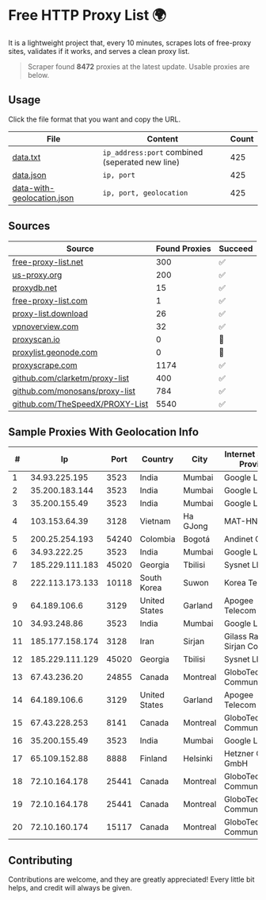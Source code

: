 
# Free HTTP Proxy List 🌍

It is a lightweight project that, every 10 minutes, scrapes lots of free-proxy sites, validates if it works, and serves a clean proxy list.


> Scraper found **8472** proxies at the latest update. Usable proxies are below.

## Usage

Click the file format that you want and copy the URL.


|File|Content|Count|
|----|-------|-----|
|[data.txt](https://raw.githubusercontent.com/themiralay/Proxy-List-World/master/data.txt)|`ip_address:port` combined (seperated new line)|425|
|[data.json](https://raw.githubusercontent.com/themiralay/Proxy-List-World/master/data.json)|`ip, port`|425|
|[data-with-geolocation.json](https://raw.githubusercontent.com/themiralay/Proxy-List-World/master/data-with-geolocation.json)|`ip, port, geolocation`|425|

## Sources

|Source|Found Proxies|Succeed|
|------|-------------|-------|
|[free-proxy-list.net](https://free-proxy-list.net)|300|✅|
|[us-proxy.org](https://www.us-proxy.org)|200|✅|
|[proxydb.net](http://proxydb.net)|15|✅|
|[free-proxy-list.com](https://free-proxy-list.com/?page=&port=&type%5B%5D=http&type%5B%5D=https&up_time=0&search=Search)|1|✅|
|[proxy-list.download](https://www.proxy-list.download/HTTP)|26|✅|
|[vpnoverview.com](https://vpnoverview.com/privacy/anonymous-browsing/free-proxy-servers)|32|✅|
|[proxyscan.io](https://www.proxyscan.io)|0|🚫|
|[proxylist.geonode.com](https://proxylist.geonode.com/api/proxy-list?limit=300&page=1&sort_by=lastChecked&sort_type=desc&protocols=http,https)|0|🚫|
|[proxyscrape.com](https://api.proxyscrape.com/v2/?request=displayproxies&protocol=http&timeout=10000&country=all&ssl=all&anonymity=all)|1174|✅|
|[github.com/clarketm/proxy-list](https://raw.githubusercontent.com/clarketm/proxy-list/master/proxy-list-raw.txt)|400|✅|
|[github.com/monosans/proxy-list](https://raw.githubusercontent.com/monosans/proxy-list/main/proxies/http.txt)|784|✅|
|[github.com/TheSpeedX/PROXY-List](https://raw.githubusercontent.com/TheSpeedX/PROXY-List/master/http.txt)|5540|✅|


## Sample Proxies With Geolocation Info

|#|Ip|Port|Country|City|Internet Service Provider|
|-|--|----|-------|----|-------------------------|
|1|34.93.225.195|3523|India|Mumbai|Google LLC|
|2|35.200.183.144|3523|India|Mumbai|Google LLC|
|3|35.200.155.49|3523|India|Mumbai|Google LLC|
|4|103.153.64.39|3128|Vietnam|Ha GJong|MAT-HN|
|5|200.25.254.193|54240|Colombia|Bogotá|Andinet ON Line|
|6|34.93.222.25|3523|India|Mumbai|Google LLC|
|7|185.229.111.183|45020|Georgia|Tbilisi|Sysnet LLC|
|8|222.113.173.133|10118|South Korea|Suwon|Korea Telecom|
|9|64.189.106.6|3129|United States|Garland|Apogee Telecom Inc.|
|10|34.93.248.86|3523|India|Mumbai|Google LLC|
|11|185.177.158.174|3128|Iran|Sirjan|Gilass Rayaneh Sirjan Co|
|12|185.229.111.129|45020|Georgia|Tbilisi|Sysnet LLC|
|13|67.43.236.20|24855|Canada|Montreal|GloboTech Communications|
|14|64.189.106.6|3129|United States|Garland|Apogee Telecom Inc.|
|15|67.43.228.253|8141|Canada|Montreal|GloboTech Communications|
|16|35.200.155.49|3523|India|Mumbai|Google LLC|
|17|65.109.152.88|8888|Finland|Helsinki|Hetzner Online GmbH|
|18|72.10.164.178|25441|Canada|Montreal|GloboTech Communications|
|19|72.10.164.178|25441|Canada|Montreal|GloboTech Communications|
|20|72.10.160.174|15117|Canada|Montreal|GloboTech Communications|



## Contributing

Contributions are welcome, and they are greatly appreciated! Every
little bit helps, and credit will always be given.

